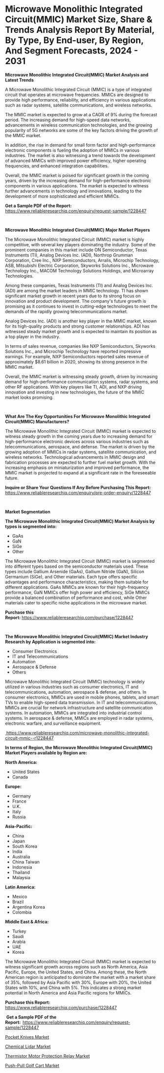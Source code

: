 <p><h1>Microwave Monolithic Integrated Circuit(MMIC) Market Size, Share & Trends Analysis Report By Material, By Type, By End-user, By Region, And Segment Forecasts, 2024 - 2031</h1></p><p><strong>Microwave Monolithic Integrated Circuit(MMIC) Market Analysis and Latest Trends</strong></p>
<p><p>A Microwave Monolithic Integrated Circuit (MMIC) is a type of integrated circuit that operates at microwave frequencies. MMICs are designed to provide high performance, reliability, and efficiency in various applications such as radar systems, satellite communications, and wireless networks.</p><p>The MMIC market is expected to grow at a CAGR of 9% during the forecast period. The increasing demand for high-speed data networks, advancements in wireless communication technologies, and the growing popularity of 5G networks are some of the key factors driving the growth of the MMIC market.</p><p>In addition, the rise in demand for small form factor and high-performance electronic components is fueling the adoption of MMICs in various industries. The market is also witnessing a trend towards the development of advanced MMICs with improved power efficiency, higher operating frequencies, and enhanced integration capabilities.</p><p>Overall, the MMIC market is poised for significant growth in the coming years, driven by the increasing demand for high-performance electronic components in various applications. The market is expected to witness further advancements in technology and innovations, leading to the development of more sophisticated and efficient MMICs.</p></p>
<p><strong>Get a Sample PDF of the Report:&nbsp;</strong> <a href="https://www.reliableresearchiq.com/enquiry/request-sample/1228447">https://www.reliableresearchiq.com/enquiry/request-sample/1228447</a></p>
<p>&nbsp;</p>
<p><strong>Microwave Monolithic Integrated Circuit(MMIC) Major Market Players</strong></p>
<p><p>The Microwave Monolithic Integrated Circuit (MMIC) market is highly competitive, with several key players dominating the industry. Some of the prominent companies in this market include ON Semiconductor, Texas Instruments (TI), Analog Devices Inc. (ADI), Northrop Grumman Corporation, Cree Inc., NXP Semiconductors, Arralis, Microchip Technology, ASB, Mitsubishi Electric Corporation, Skyworks Solutions Inc., Microwave Technology Inc., MACOM Technology Solutions Holdings, and Microarray Technologies.</p><p>Among these companies, Texas Instruments (TI) and Analog Devices Inc. (ADI) are among the market leaders in MMIC technology. TI has shown significant market growth in recent years due to its strong focus on innovation and product development. The company's future growth is promising as it continues to invest in cutting-edge technologies to meet the demands of the rapidly growing telecommunications market.</p><p>Analog Devices Inc. (ADI) is another key player in the MMIC market, known for its high-quality products and strong customer relationships. ADI has witnessed steady market growth and is expected to maintain its position as a top player in the industry.</p><p>In terms of sales revenue, companies like NXP Semiconductors, Skyworks Solutions Inc., and Microchip Technology have reported impressive earnings. For example, NXP Semiconductors reported sales revenue of approximately $8.61 billion in 2020, showing its strong presence in the MMIC market.</p><p>Overall, the MMIC market is witnessing steady growth, driven by increasing demand for high-performance communication systems, radar systems, and other RF applications. With key players like TI, ADI, and NXP driving innovation and investing in new technologies, the future of the MMIC market looks promising.</p></p>
<p>&nbsp;</p>
<p><strong>What Are The Key Opportunities For Microwave Monolithic Integrated Circuit(MMIC) Manufacturers?</strong></p>
<p><p>The Microwave Monolithic Integrated Circuit (MMIC) market is expected to witness steady growth in the coming years due to increasing demand for high-performance electronic devices across various industries such as telecommunications, aerospace, and defense. The market is driven by the growing adoption of MMICs in radar systems, satellite communication, and wireless networks. Technological advancements in MMIC design and fabrication processes are expected to further fuel market growth. With the increasing emphasis on miniaturization and improved performance, the MMIC market is projected to expand at a significant rate in the foreseeable future.</p></p>
<p><strong>Inquire or Share Your Questions If Any Before Purchasing This Report:</strong> <a href="https://www.reliableresearchiq.com/enquiry/pre-order-enquiry/1228447">https://www.reliableresearchiq.com/enquiry/pre-order-enquiry/1228447</a></p>
<p>&nbsp;</p>
<p><strong>Market Segmentation</strong></p>
<p><strong>The Microwave Monolithic Integrated Circuit(MMIC) Market Analysis by types is segmented into:</strong></p>
<p><ul><li>GaAs</li><li>GaN</li><li>SiGe</li><li>Other</li></ul></p>
<p><p>The Microwave Monolithic Integrated Circuit (MMIC) market is segmented into different types based on the semiconductor materials used. These types include Gallium Arsenide (GaAs), Gallium Nitride (GaN), Silicon Germanium (SiGe), and Other materials. Each type offers specific advantages and performance characteristics, making them suitable for different applications. GaAs MMICs are known for their high-frequency performance, GaN MMICs offer high power and efficiency, SiGe MMICs provide a balanced combination of performance and cost, while Other materials cater to specific niche applications in the microwave market.</p></p>
<p><strong>Purchase this Report:&nbsp;</strong><a href="https://www.reliableresearchiq.com/purchase/1228447">https://www.reliableresearchiq.com/purchase/1228447</a></p>
<p>&nbsp;</p>
<p><strong>The Microwave Monolithic Integrated Circuit(MMIC) Market Industry Research by Application is segmented into:</strong></p>
<p><ul><li>Consumer Electronics</li><li>IT and Telecommunications</li><li>Automation</li><li>Aerospace & Defense</li><li>Others</li></ul></p>
<p><p>Microwave Monolithic Integrated Circuit (MMIC) technology is widely utilized in various industries such as consumer electronics, IT and telecommunications, automation, aerospace & defense, and others. In consumer electronics, MMICs are used in mobile phones, tablets, and smart TVs to enable high-speed data transmission. In IT and telecommunications, MMICs are crucial for network infrastructure and satellite communication systems. In automation, MMICs are integrated into industrial control systems. In aerospace & defense, MMICs are employed in radar systems, electronic warfare, and surveillance equipment.</p></p>
<p><a href="https://www.reliableresearchiq.com/microwave-monolithic-integrated-circuit-mmic--r1228447">&nbsp;https://www.reliableresearchiq.com/microwave-monolithic-integrated-circuit-mmic--r1228447</a></p>
<p><strong>In terms of Region, the Microwave Monolithic Integrated Circuit(MMIC) Market Players available by Region are:</strong></p>
<p>
    <p> <strong> North America: </strong>
        <ul>
            <li>United States</li>
            <li>Canada</li>
        </ul>
        </p> 
    <p> <strong> Europe: </strong>
        <ul>
            <li>Germany</li>
            <li>France</li>
            <li>U.K.</li>
            <li>Italy</li>
            <li>Russia</li>
        </ul>
        </p> 
    <p> <strong> Asia-Pacific: </strong>
        <ul>
            <li>China</li>
            <li>Japan</li>
            <li>South Korea</li>
            <li>India</li>
            <li>Australia</li>
            <li>China Taiwan</li>
            <li>Indonesia</li>
            <li>Thailand</li>
            <li>Malaysia</li>
        </ul>
        </p> 
    <p> <strong> Latin America: </strong>
        <ul>
            <li>Mexico</li>
            <li>Brazil</li>
            <li>Argentina Korea</li>
            <li>Colombia</li>
        </ul>
        </p> 
    <p> <strong> Middle East & Africa: </strong>
        <ul>
            <li>Turkey</li>
            <li>Saudi</li>
            <li>Arabia</li>
            <li>UAE</li>
            <li>Korea</li>
        </ul>
    </p>
    </p>
<p><p>The Microwave Monolithic Integrated Circuit (MMIC) market is expected to witness significant growth across regions such as North America, Asia Pacific, Europe, the United States, and China. Among these, the North American region is anticipated to dominate the market with a market share of 35%, followed by Asia Pacific with 30%, Europe with 20%, the United States with 10%, and China with 5%. This indicates a strong market potential in North America and Asia Pacific regions for MMICs.</p></p>
<p><strong>Purchase this Report: </strong><a href="https://www.reliableresearchiq.com/purchase/1228447">https://www.reliableresearchiq.com/purchase/1228447</a></p>
<p>&nbsp;<strong>Get a Sample PDF of the Report:&nbsp;&nbsp;</strong><a href="https://www.reliableresearchiq.com/enquiry/request-sample/1228447">https://www.reliableresearchiq.com/enquiry/request-sample/1228447</a></p>
<p><strong></strong></p>
<p><p><a href="https://github.com/josesg55/Market-Research-Report-List-3/blob/main/pocket-knives-market.md">Pocket Knives Market</a></p><p><a href="https://medium.com/@oliver.rampling568768/chemical-lidar-market-share-market-analysis-growth-trends-forecasts-for-period-from-2024-220459ed84dc">Chemical Lidar Market</a></p><p><a href="https://medium.com/@colin.dunca43545/thermistor-motor-protection-relay-market-trends-and-analysis-opportunities-and-challenges-for-7559ce798ad1">Thermistor Motor Protection Relay Market</a></p><p><a href="https://github.com/mancsybtousav/Market-Research-Report-List-3/blob/main/push-pull-golf-cart-market.md">Push-Pull Golf Cart Market</a></p></p>